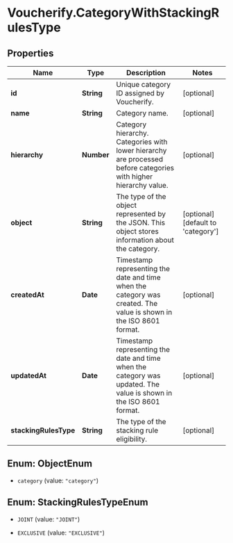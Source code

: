 # Voucherify.CategoryWithStackingRulesType

## Properties

Name | Type | Description | Notes
------------ | ------------- | ------------- | -------------
**id** | **String** | Unique category ID assigned by Voucherify. | [optional] 
**name** | **String** | Category name. | [optional] 
**hierarchy** | **Number** | Category hierarchy. Categories with lower hierarchy are processed before categories with higher hierarchy value. | [optional] 
**object** | **String** | The type of the object represented by the JSON. This object stores information about the category. | [optional] [default to &#39;category&#39;]
**createdAt** | **Date** | Timestamp representing the date and time when the category was created. The value is shown in the ISO 8601 format. | [optional] 
**updatedAt** | **Date** | Timestamp representing the date and time when the category was updated. The value is shown in the ISO 8601 format. | [optional] 
**stackingRulesType** | **String** | The type of the stacking rule eligibility. | [optional] 



## Enum: ObjectEnum


* `category` (value: `"category"`)





## Enum: StackingRulesTypeEnum


* `JOINT` (value: `"JOINT"`)

* `EXCLUSIVE` (value: `"EXCLUSIVE"`)




